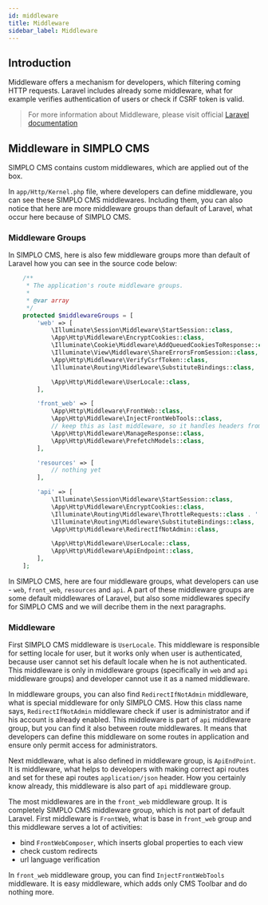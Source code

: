 ```yaml
---
id: middleware
title: Middleware
sidebar_label: Middleware
---
```


## Introduction

Middleware offers a mechanism for developers, which filtering coming HTTP requests. Laravel includes already some middleware, 
what for example verifies authentication of users or check if CSRF token is valid.

> For more information about Middleware, please visit official [Laravel documentation](https://laravel.com/docs/5.8/middleware)

## Middleware in SIMPLO CMS

SIMPLO CMS contains custom middlewares, which are applied out of the box.

In `app/Http/Kernel.php` file, where developers can define middleware, you can see these SIMPLO CMS middlewares. Including them, you can 
also notice that here are more middleware groups than default of Laravel, what occur here because of SIMPLO CMS.

### Middleware Groups

In SIMPLO CMS, here is also few middleware groups more than default of Laravel how you can see in the source code below:

```php
    /**
     * The application's route middleware groups.
     *
     * @var array
     */
    protected $middlewareGroups = [
        'web' => [
            \Illuminate\Session\Middleware\StartSession::class,
            \App\Http\Middleware\EncryptCookies::class,
            \Illuminate\Cookie\Middleware\AddQueuedCookiesToResponse::class,
            \Illuminate\View\Middleware\ShareErrorsFromSession::class,
            \App\Http\Middleware\VerifyCsrfToken::class,
            \Illuminate\Routing\Middleware\SubstituteBindings::class,

            \App\Http\Middleware\UserLocale::class,
        ],

        'front_web' => [
            \App\Http\Middleware\FrontWeb::class,
            \App\Http\Middleware\InjectFrontWebTools::class,
            // keep this as last middleware, so it handles headers from other singletons
            \App\Http\Middleware\ManageResponse::class,
            \App\Http\Middleware\PrefetchModels::class,
        ],

        'resources' => [
            // nothing yet
        ],

        'api' => [
            \Illuminate\Session\Middleware\StartSession::class,
            \App\Http\Middleware\EncryptCookies::class,
            \Illuminate\Routing\Middleware\ThrottleRequests::class . ':60,1',
            \Illuminate\Routing\Middleware\SubstituteBindings::class,
            \App\Http\Middleware\RedirectIfNotAdmin::class,

            \App\Http\Middleware\UserLocale::class,
            \App\Http\Middleware\ApiEndpoint::class,
        ],
    ];
```

In SIMPLO CMS, here are four middleware groups, what developers can use - `web`, `front_web`, `resources` and `api`. A part of 
these middleware groups are some default middlewares of Laravel, but also some middlewares specify for SIMPLO CMS and we will decribe 
them in the next paragraphs.

### Middleware

First SIMPLO CMS middleware is `UserLocale`. This middleware is responsible for setting locale for user, but it works only 
when user is authenticated, because user cannot set his default locale when he is not authenticated. This middleware is 
only in middleware groups (specifically in `web` and `api` middleware groups) and developer cannot use it as a named middleware.

In middleware groups, you can also find `RedirectIfNotAdmin` middleware, what is special middleware for only SIMPLO CMS. How this 
class name says, `RedirectIfNotAdmin` middleware check if user is administrator and if his account is already enabled. This middleware is 
part of `api` middleware group, but you can find it also between route middlewares. It means that developers can define this middleware 
on some routes in application and ensure only permit access for administrators.

Next middleware, what is also defined in middleware group, is `ApiEndPoint`. It is middleware, what helps to developers with 
making correct api routes and set for these api routes `application/json` header. How you certainly know already, this middleware is also part of 
`api` middleware group.

The most middlewares are in the `front_web` middleware group. It is completely SIMPLO CMS middleware group, which is not part of 
default Laravel. First middleware is `FrontWeb`, what is base in `front_web` group and this middleware serves a lot of activities:
- bind `FrontWebComposer`, which inserts global properties to each view
- check custom redirects
- url language verification

In `front_web` middleware group, you can find `InjectFrontWebTools` middleware. It is easy middleware, which adds only CMS Toolbar and do 
nothing more.